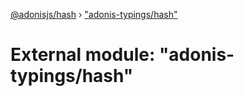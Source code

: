 [@adonisjs/hash](../README.md) › ["adonis-typings/hash"](_adonis_typings_hash_.md)

# External module: "adonis-typings/hash"


